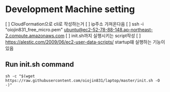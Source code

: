 # Development Machine setting

[ ] CloudFormation으로 cli로 작성하는거
[ ] ip주소 가져온다음
[ ] ssh -i "oiojin831_free_micro.pem" ubuntu@ec2-52-78-88-148.ap-northeast-2.compute.amazonaws.com
[ ] init.sh까지 실행시키는 script작성
[ ] https://alestic.com/2009/06/ec2-user-data-scripts/ startup떄 실행하는 기능이 있음

## Run init.sh command
```sh -c "$(wget https://raw.githubusercontent.com/oiojin831/laptop/master/init.sh -O -)"```

